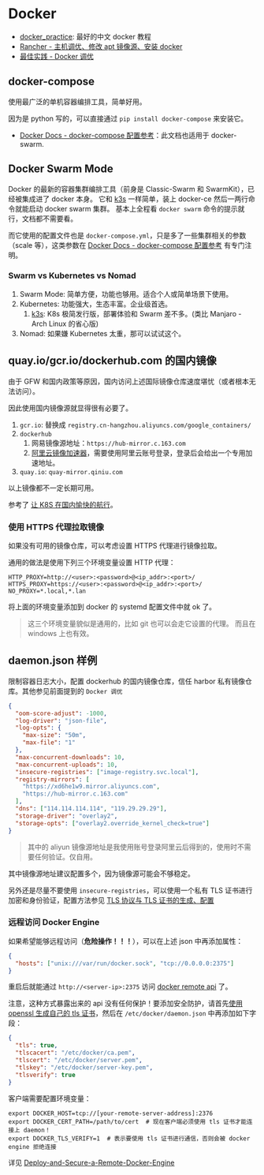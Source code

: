 # Docker

- [docker_practice](https://github.com/yeasy/docker_practice): 最好的中文 docker 教程
- [Rancher - 主机调优、修改 apt 镜像源、安装 docker](https://docs.rancher.cn/rancher2x/install-prepare/basic-environment-configuration.html#_2-kernel%E6%80%A7%E8%83%BD%E8%B0%83%E4%BC%98)
- [最佳实践 - Docker 调优](https://docs.rancher.cn/rancher2x/install-prepare/best-practices/docker.html)

## docker-compose

使用最广泛的单机容器编排工具，简单好用。

因为是 python 写的，可以直接通过 `pip install docker-compose` 来安装它。

- [Docker Docs - docker-compose 配置参考](https://docs.docker.com/compose/compose-file/)：此文档也适用于 docker-swarm.

## Docker Swarm Mode

Docker 的最新的容器集群编排工具（前身是 Classic-Swarm 和 SwarmKit），已经被集成进了 docker 本身。
它和 [k3s](https://github.com/rancher/k3s) 一样简单，装上 docker-ce 然后一两行命令就能启动 docker swarm 集群。
基本上全程看 `docker swarm` 命令的提示就行，文档都不需要看。

而它使用的配置文件也是 `docker-compose.yml`，只是多了一些集群相关的参数（scale 等），这类参数在 [Docker Docs - docker-compose 配置参考](https://docs.docker.com/compose/compose-file/) 有专门注明。


### Swarm vs Kubernetes vs Nomad

1. Swarm Mode: 简单方便，功能也够用。适合个人或简单场景下使用。
1. Kubernetes: 功能强大，生态丰富。企业级首选。
   1. [k3s](https://github.com/rancher/k3s): K8s 极简发行版，部署体验和 Swarm 差不多。(类比 Manjaro - Arch Linux 的省心版)
2. Nomad: 如果嫌 Kubernetes 太重，那可以试试这个。

## quay.io/gcr.io/dockerhub.com 的国内镜像

由于 GFW 和国内政策等原因，国内访问上述国际镜像仓库速度堪忧（或者根本无法访问）。

因此使用国内镜像源就显得很有必要了。

1. `gcr.io`: 替换成 `registry.cn-hangzhou.aliyuncs.com/google_containers/`
2. `dockerhub`
   1. 网易镜像源地址：`https://hub-mirror.c.163.com`
   2. [阿里云镜像加速器](https://cr.console.aliyun.com/cn-shenzhen/instances/mirrors)，需要使用阿里云账号登录，登录后会给出一个专用加速地址。
3. `quay.io`: `quay-mirror.qiniu.com`

以上镜像都不一定长期可用。

参考了 [让 K8S 在国内愉快的航行](https://www.cnblogs.com/ants/p/12663724.html?utm_source=tuicool&utm_medium=referral)。

### 使用 HTTPS 代理拉取镜像

如果没有可用的镜像仓库，可以考虑设置 HTTPS 代理进行镜像拉取。

通用的做法是使用下列三个环境变量设置 HTTP 代理：
```shell
HTTP_PROXY=http://<user>:<password>@<ip_addr>:<port>/
HTTPS_PROXY=https://<user>:<password>@<ip_addr>:<port>/
NO_PROXY=*.local,*.lan
```

将上面的环境变量添加到 docker 的 systemd 配置文件中就 ok 了。

>这三个环境变量貌似是通用的，比如 git 也可以会走它设置的代理。
而且在 windows 上也有效。

## daemon.json 样例

限制容器日志大小，配置 dockerhub 的国内镜像仓库，信任 harbor 私有镜像仓库。其他参见前面提到的 `Docker 调优`

```json
{
  "oom-score-adjust": -1000,
  "log-driver": "json-file",
  "log-opts": {
    "max-size": "50m",
    "max-file": "1"
  },
  "max-concurrent-downloads": 10,
  "max-concurrent-uploads": 10,
  "insecure-registries": ["image-registry.svc.local"],
  "registry-mirrors": [
    "https://xd6he1w9.mirror.aliyuncs.com",
    "https://hub-mirror.c.163.com"
  ],
  "dns": ["114.114.114.114", "119.29.29.29"],
  "storage-driver": "overlay2",
  "storage-opts": ["overlay2.override_kernel_check=true"]
}
```

> 其中的 aliyun 镜像源地址是我使用账号登录阿里云后得到的，使用时不需要任何验证。仅自用。

其中镜像源地址建议配置多个，因为镜像源可能会不够稳定。

另外还是尽量不要使用 `insecure-registries`，可以使用一个私有 TLS 证书进行加密和身份验证，配置方法参见 [TLS 协议与 TLS 证书的生成、配置](/network-security/TLS%20协议与%20TLS%20证书的生成、配置.md)

### 远程访问 Docker Engine

如果希望能够远程访问（**危险操作！！！**），可以在上述 json 中再添加属性：

```json
{
  "hosts": ["unix:///var/run/docker.sock", "tcp://0.0.0.0:2375"]
}
```

重启后就能通过 `http://<server-ip>:2375` 访问 [docker remote api](https://docs.docker.com/engine/api/latest/) 了。

注意，这种方式暴露出来的 api 没有任何保护！要添加安全防护，请首先[使用 openssl 生成自己的 tls 证书](https://docs.docker.com/engine/security/https/#create-a-ca-server-and-client-keys-with-openssl)，然后在 `/etc/docker/daemon.json` 中再添加如下字段：

```json
{
  "tls": true,
  "tlscacert": "/etc/docker/ca.pem",
  "tlscert": "/etc/docker/server.pem",
  "tlskey": "/etc/docker/server-key.pem",
  "tlsverify": true
}
```

客户端需要配置环境变量：

```shell
export DOCKER_HOST=tcp://[your-remote-server-address]:2376
export DOCKER_CERT_PATH=/path/to/cert  # 现在客户端必须使用 tls 证书才能连接上 daemon！
export DOCKER_TLS_VERIFY=1  # 表示要使用 tls 证书进行通信，否则会被 docker engine 拒绝连接
```

详见 [Deploy-and-Secure-a-Remote-Docker-Engine](https://github.com/IcaliaLabs/guides/wiki/Deploy-and-Secure-a-Remote-Docker-Engine)
